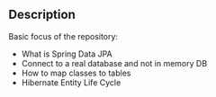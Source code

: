 ## Description

Basic focus of the repository:

- What is Spring Data JPA
- Connect to a real database and not in memory DB
- How to map classes to tables
- Hibernate Entity Life Cycle

